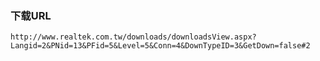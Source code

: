 ### 下载URL

`http://www.realtek.com.tw/downloads/downloadsView.aspx?Langid=2&PNid=13&PFid=5&Level=5&Conn=4&DownTypeID=3&GetDown=false#2`


